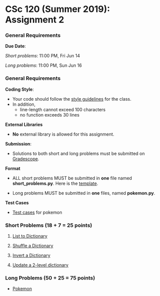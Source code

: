 # CSc 120 (Summer 2019): Assignment 2

### General Requirements

**Due Date**:

*Short problems*: 11:00 PM, Fri Jun 14

*Long problems*: 11:00 PM, Sun Jun 16

### General Requirements
**Coding Style**:

* Your code should follow the [style guidelines](../coding-style.md) for the class.
* In addition,
	* line-length cannot exceed 100 characters
	* no function exceeds 30 lines

**External Libraries**

* **No** external library is allowed for this assignment.

**Submission**:

* Solutions to both short and long problems must be submitted on [Gradescope](https://www.gradescope.com).

**Format**

* ALL short problems MUST be submitted in **one** file named **short_problems.py**. Here is the [template](templates/short_problems.py).

* Long problems MUST be submitted in **one** files, named **pokemon.py**.

**Test Cases**

* [Test cases](long-problems/pokemon_testcases.zip) for pokemon

### Short Problems (18 + 7 = 25 points)

1. [List to Dictionary](short-problems/list2dict.md)

2. [Shuffle a Dictionary](short-problems/shuffle_dict.md)

3. [Invert a Dictionary](short-problems/invert_dict.md)

4. [Update a 2-level dictionary](short-problems/update_dict2.md)

### Long Problems (50 + 25 = 75 points)
* [Pokemon](long-problems/pokemon.md)
